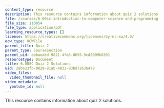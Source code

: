 ```yaml
---
content_type: resource
description: This resource contains information about quiz 2 solutions.
file: /courses/6-00sc-introduction-to-computer-science-and-programming-spring-2011/28b623fb982881ab483103bd72636478_MIT6_00SCS11_q2_soln.pdf
file_size: 110054
file_type: application/pdf
learning_resource_types: []
license: https://creativecommons.org/licenses/by-nc-sa/4.0/
ocw_type: OCWFile
parent_title: Quiz 2
parent_type: CourseSection
parent_uid: aebaeabd-9821-4fe6-8695-9cd2099b8391
resourcetype: Document
title: 6.00SC Quiz 2 Solutions
uid: 28b623fb-9828-81ab-4831-03bd72636478
video_files:
  video_thumbnail_file: null
video_metadata:
  youtube_id: null
---
```

This resource contains information about quiz 2 solutions.